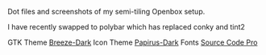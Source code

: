 Dot files and screenshots of my semi-tiling Openbox setup.

I have recently swapped to polybar which has replaced conky and tint2

GTK Theme [Breeze-Dark](https://www.gnome-look.org/p/1197982/)
Icon Theme [Papirus-Dark](https://github.com/PapirusDevelopmentTeam/papirus-icon-theme)
Fonts [Source Code Pro](https://fonts.adobe.com/fonts/source-code-pro)
